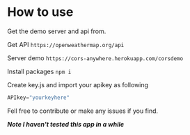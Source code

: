 # How to use

 Get the demo server and api from.
 
 Get API `https://openweathermap.org/api`
 
 Server demo `https://cors-anywhere.herokuapp.com/corsdemo`

Install packages `npm i`

Create key.js and import your apikey as following
```js
APIkey="yourkeyhere"
```

Fell free to contribute or make any issues if you find.

**_Note I haven't tested this app in a while_**